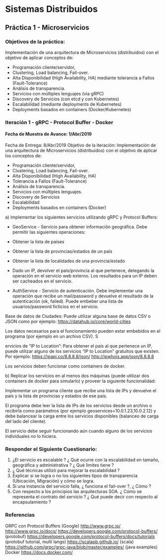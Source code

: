 # Sistemas Distribuidos
## Práctica 1 - Microservicios
### Objetivos de la práctica:
Implementación de una arquitectura de Microservicios (distribuidos) con el objetivo de
aplicar conceptos de:
- Programación cliente/servidor,
- Clustering, Load balancing, Fail-over.
- Alta Disponibilidad (High Availability, HA) mediante tolerancia a Fallos
(Fault-Tolerance)
- Análisis de transparencia.
- Servicios con múltiples lenguajes (via gRPC)
- Discovery de Servicios (con etcd y con Kubernetes)
- Escalabilidad (mediante deployments de Kubernetes)
- Deployments basados en containers (Docker/Kubernetes)

### Iteración 1 - gRPC - Protocol Buffer - Docker
#### Fecha de Muestra de Avance: 1/Abr/2019
Fecha de Entrega: 8/Abr/2019
Objetivo de la iteración:
Implementación de una arquitectura de Microservicios (distribuidos) con el objetivo de
aplicar los conceptos de:
- Programación cliente/servidor,
- Clustering, Load balancing, Fail-over.
- Alta Disponibilidad (High Availability, HA)
- Tolerancia a Fallos (Fault-Tolerance)
- Análisis de transparencia.
- Servicios con múltiples lenguajes.
- Discovery de Servicios
- Escalabilidad
- Deployments basados en containers (Docker)

a) Implementar los siguientes servicios utilizando gRPC y Protocol Buffers:


- GeoService - Servicio para obtener información geográfica. Debe permitir las
siguientes operaciones:
- Obtener la lista de países
- Obtener la lista de provincias/estados de un país
- Obtener la lista de localidades de una provincia/estado
- Dado un IP, devolver el país/provincia al que pertenece, delegando la
operación en el servicio web externo. Los resultados para un IP deben ser
cacheados en el servicio.
  

- AuthService - Servicio de autenticación. Debe implementar una operación que
recibe un mail/password y devuelve el resultado de la autenticación (ok, failed).
Puede embeber una lista de usuarios/password ficticios en el servicio.


Base de datos de Ciudades:
Puede utilizar alguna base de datos CSV o JSON como por ejemplo:
https://datahub.io/core/world-cities


Los datos necesarios para el funcionamiento pueden estar embebidos en el programa (por
ejemplo en un archivo CSV).
S

ervicios de “IP to Location”:
Para obtener el país al que pertenece un IP, puede utilizar alguno de los servicios “IP to
Location” gratuitos que existen. Por ejemplo:
https://ipapi.co/8.8.8.8/json/
http://ipwhois.app/json/8.8.8.8


Los servicios deben funcionar como containers de docker.


b) Replicar los servicios en al menos dos máquinas (puede utilizar dos containers de docker para simularlo) y proveer la siguiente funcionalidad:


Implementar un programa cliente que recibe una lista de IPs y devuelve el país y la lista de
provincias y estados de ese país.

El programa debe leer la lista de IPs de los servicios desde un archivo o recibirla como
parámetros (por ejemplo geoservices=10.0.1.23,10.0.2.12) y debe balancear la carga entre
los servicios disponibles (balanceo de carga del lado del cliente).

El servicio debe seguir funcionando aún cuando alguno de los servicios individuales no lo
hiciera.


### Responder el Siguiente Cuestionario:
1) ¿El servicio es escalable ? ¿ Qué ocurre con la escalabilidad en tamaño, geográfica y
administrativa ? ¿ Qué límites tiene ?
2) ¿ Qué técnicas utilizó para mejorar la escalabilidad ?
3) Explicar si se logra o no los siguientes tipos de transparencia (Ubicación, Migración) y
cómo se logra.
4) Si una instancia del servicio falla, ¿ funciona el fail-over ?, ¿ Cómo ?
5) Con respecto a los principios las arquitecturas SOA. ¿ Cómo se representa el contrato del
servicio ? ¿ Qué puede decir con respecto al encapsulamiento ?

### Referencias
GRPC con Protocol Buffers (Google)
http://www.grpc.io/
http://www.grpc.io/docs/
https://developers.google.com/protocol-buffers/ (protobuf)
https://developers.google.com/protocol-buffers/docs/tutorials (protobuf tutorial, multi
langs)
https://scalapb.github.io/ (scala)
https://github.com/grpc/grpc-java/blob/master/examples/ (java examples)
Docker
https://docs.docker.com/
